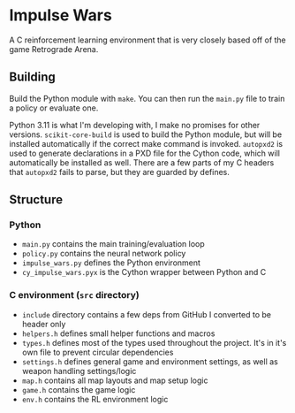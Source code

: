 # Impulse Wars

A C reinforcement learning environment that is very closely based off of the game Retrograde Arena. 

## Building

Build the Python module with `make`. You can then run the `main.py` file to train a policy or evaluate one. 

Python 3.11 is what I'm developing with, I make no promises for other versions. `scikit-core-build` is used to build the Python module, but will be installed automatically if the correct make command is invoked. `autopxd2` is used to generate declarations in a PXD file for the Cython code, which will automatically be installed as well. There are a few parts of my C headers that `autopxd2` fails to parse, but they are guarded by defines. 

## Structure

### Python

- `main.py` contains the main training/evaluation loop
- `policy.py` contains the neural network policy
- `impulse_wars.py` defines the Python environment
- `cy_impulse_wars.pyx` is the Cython wrapper between Python and C

### C environment (`src` directory)

- `include` directory contains a few deps from GitHub I converted to be header only
- `helpers.h` defines small helper functions and macros
- `types.h` defines most of the types used throughout the project. It's in it's own file to prevent circular dependencies
- `settings.h` defines general game and environment settings, as well as weapon handling settings/logic
- `map.h` contains all map layouts and map setup logic
- `game.h` contains the game logic
- `env.h` contains the RL environment logic
